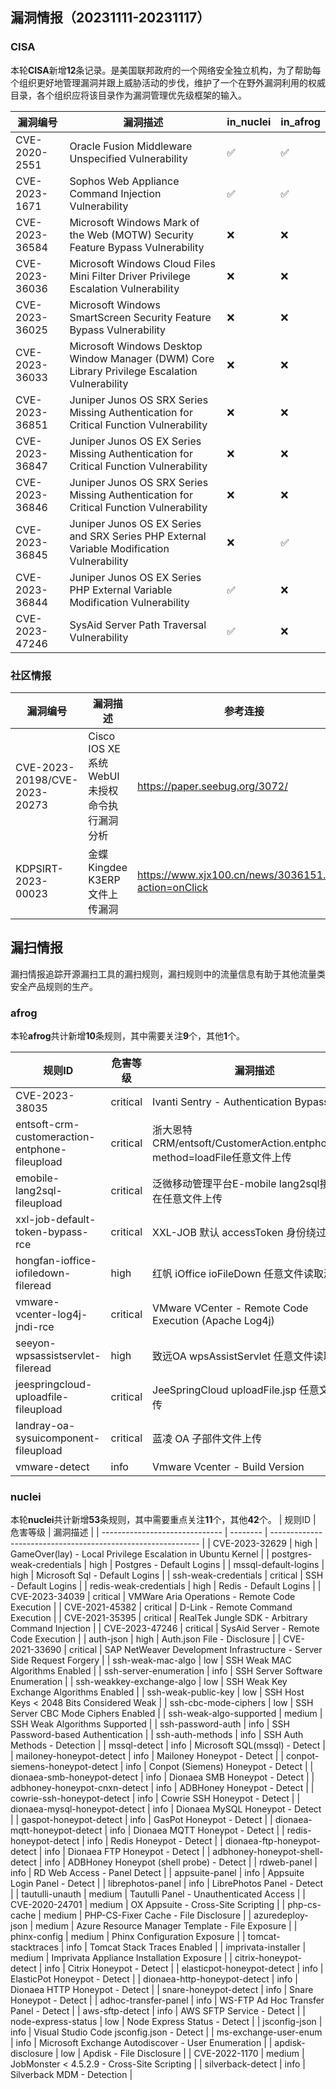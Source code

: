 ## 漏洞情报（20231111-20231117）

### CISA

本轮**CISA**新增**12**条记录。是美国联邦政府的一个网络安全独立机构，为了帮助每个组织更好地管理漏洞并跟上威胁活动的步伐，维护了一个在野外漏洞利用的权威目录，各个组织应将该目录作为漏洞管理优先级框架的输入。

| 漏洞编号       | 漏洞描述                                                     | in_nuclei | in_afrog |
| -------------- | ------------------------------------------------------------ | --------- | -------- |
| CVE-2020-2551  | Oracle Fusion Middleware Unspecified Vulnerability           | ✅         | ✅        |
| CVE-2023-1671  | Sophos Web Appliance Command Injection Vulnerability         | ✅         | ✅        |
| CVE-2023-36584 | Microsoft Windows Mark of the Web (MOTW) Security Feature Bypass Vulnerability | ❌         | ❌        |
| CVE-2023-36036 | Microsoft Windows Cloud Files Mini Filter Driver Privilege Escalation Vulnerability | ❌         | ❌        |
| CVE-2023-36025 | Microsoft Windows SmartScreen Security Feature Bypass Vulnerability | ❌         | ❌        |
| CVE-2023-36033 | Microsoft Windows Desktop Window Manager (DWM) Core Library Privilege Escalation Vulnerability | ❌         | ❌        |
| CVE-2023-36851 | Juniper Junos OS SRX Series Missing Authentication for Critical Function Vulnerability | ❌         | ❌        |
| CVE-2023-36847 | Juniper Junos OS EX Series Missing Authentication for Critical Function Vulnerability | ❌         | ❌        |
| CVE-2023-36846 | Juniper Junos OS SRX Series Missing Authentication for Critical Function Vulnerability | ❌         | ❌        |
| CVE-2023-36845 | Juniper Junos OS EX Series and SRX Series PHP External Variable Modification Vulnerability | ❌         | ✅        |
| CVE-2023-36844 | Juniper Junos OS EX Series PHP External Variable Modification Vulnerability | ✅         | ❌        |
| CVE-2023-47246 | SysAid Server Path Traversal Vulnerability                   | ✅         | ❌        |

### 社区情报

| 漏洞编号                      | 漏洞描述                                       | 参考连接                                               |
| ----------------------------- | ---------------------------------------------- | ------------------------------------------------------ |
| CVE-2023-20198/CVE-2023-20273 | Cisco IOS XE 系统 WebUI 未授权命令执行漏洞分析 | https://paper.seebug.org/3072/                         |
| KDPSIRT-2023-00023            | 金蝶Kingdee K3ERP 文件上传漏洞                 | https://www.xjx100.cn/news/3036151.html?action=onClick |

## 漏扫情报

漏扫情报追踪开源漏扫工具的漏扫规则，漏扫规则中的流量信息有助于其他流量类安全产品规则的生产。

### afrog

本轮**afrog**共计新增**10**条规则，其中需要关注**9**个，其他**1**个。

| 规则ID                                         | 危害等级 | 漏洞描述                                                     |
| ---------------------------------------------- | -------- | ------------------------------------------------------------ |
| CVE-2023-38035                                 | critical | Ivanti Sentry - Authentication Bypass                        |
| entsoft-crm-customeraction-entphone-fileupload | critical | 浙大恩特CRM/entsoft/CustomerAction.entphone;.js?method=loadFile任意文件上传 |
| emobile-lang2sql-fileupload                    | critical | 泛微移动管理平台E-mobile lang2sql接口存在任意文件上传        |
| xxl-job-default-token-bypass-rce               | critical | XXL-JOB 默认 accessToken 身份绕过漏洞                        |
| hongfan-ioffice-iofiledown-fileread            | high     | 红帆 iOffice ioFileDown 任意文件读取漏洞                     |
| vmware-vcenter-log4j-jndi-rce                  | critical | VMware VCenter - Remote Code Execution (Apache Log4j)        |
| seeyon-wpsassistservlet-fileread               | high     | 致远OA wpsAssistServlet 任意文件读取漏洞                     |
| jeespringcloud-uploadfile-fileupload           | critical | JeeSpringCloud uploadFile.jsp 任意文件上传                   |
| landray-oa-sysuicomponent-fileupload           | critical | 蓝凌 OA 子部件文件上传                                       |
| vmware-detect                                  | info     | Vmware Vcenter - Build Version                               |

### nuclei

本轮**nuclei**共计新增**53**条规则，其中需要重点关注**11**个，其他**42**个。
| 规则ID                         | 危害等级 | 漏洞描述                                                     |
| ------------------------------ | -------- | ------------------------------------------------------------ |
| CVE-2023-32629                 | high     | GameOver(lay) - Local Privilege Escalation in Ubuntu Kernel  |
| postgres-weak-credentials      | high     | Postgres - Default Logins                                    |
| mssql-default-logins           | high     | Microsoft Sql - Default Logins                               |
| ssh-weak-credentials           | critical | SSH - Default Logins                                         |
| redis-weak-credentials         | high     | Redis - Default Logins                                       |
| CVE-2023-34039                 | critical | VMWare Aria Operations - Remote Code Execution               |
| CVE-2021-45382                 | critical | D-Link - Remote Command Execution                            |
| CVE-2021-35395                 | critical | RealTek Jungle SDK - Arbitrary Command Injection             |
| CVE-2023-47246                 | critical | SysAid Server - Remote Code Execution                        |
| auth-json                      | high     | Auth.json File - Disclosure                                  |
| CVE-2021-33690                 | critical | SAP NetWeaver Development Infrastructure - Server Side Request Forgery |
| ssh-weak-mac-algo              | low      | SSH Weak MAC Algorithms Enabled                              |
| ssh-server-enumeration         | info     | SSH Server Software Enumeration                              |
| ssh-weakkey-exchange-algo      | low      | SSH Weak Key Exchange Algorithms Enabled                     |
| ssh-weak-public-key            | low      | SSH Host Keys < 2048 Bits Considered Weak                    |
| ssh-cbc-mode-ciphers           | low      | SSH Server CBC Mode Ciphers Enabled                          |
| ssh-weak-algo-supported        | medium   | SSH Weak Algorithms Supported                                |
| ssh-password-auth              | info     | SSH Password-based Authentication                            |
| ssh-auth-methods               | info     | SSH Auth Methods - Detection                                 |
| mssql-detect                   | info     | Microsoft SQL(mssql) - Detect                                |
| mailoney-honeypot-detect       | info     | Mailoney Honeypot - Detect                                   |
| conpot-siemens-honeypot-detect | info     | Conpot (Siemens) Honeypot - Detect                           |
| dionaea-smb-honeypot-detect    | info     | Dionaea SMB Honeypot - Detect                                |
| adbhoney-honeypot-cnxn-detect  | info     | ADBHoney Honeypot - Detect                                   |
| cowrie-ssh-honeypot-detect     | info     | Cowrie SSH Honeypot - Detect                                 |
| dionaea-mysql-honeypot-detect  | info     | Dionaea MySQL Honeypot - Detect                              |
| gaspot-honeypot-detect         | info     | GasPot Honeypot - Detect                                     |
| dionaea-mqtt-honeypot-detect   | info     | Dionaea MQTT Honeypot - Detect                               |
| redis-honeypot-detect          | info     | Redis Honeypot - Detect                                      |
| dionaea-ftp-honeypot-detect    | info     | Dionaea FTP Honeypot - Detect                                |
| adbhoney-honeypot-shell-detect | info     | ADBHoney Honeypot (shell probe) - Detect                     |
| rdweb-panel                    | info     | RD Web Access - Panel Detect                                 |
| appsuite-panel                 | info     | Appsuite Login Panel - Detect                                |
| librephotos-panel              | info     | LibrePhotos Panel - Detect                                   |
| tautulli-unauth                | medium   | Tautulli Panel - Unauthenticated Access                      |
| CVE-2020-24701                 | medium   | OX Appsuite - Cross-Site Scripting                           |
| php-cs-cache                   | medium   | PHP-CS-Fixer Cache - File Disclosure                         |
| azuredeploy-json               | medium   | Azure Resource Manager Template - File Exposure              |
| phinx-config                   | medium   | Phinx Configuration Exposure                                 |
| tomcat-stacktraces             | info     | Tomcat Stack Traces Enabled                                  |
| imprivata-installer            | medium   | Imprivata Appliance Installation Exposure                    |
| citrix-honeypot-detect         | info     | Citrix Honeypot - Detect                                     |
| elasticpot-honeypot-detect     | info     | ElasticPot Honeypot - Detect                                 |
| dionaea-http-honeypot-detect   | info     | Dionaea HTTP Honeypot - Detect                               |
| snare-honeypot-detect          | info     | Snare Honeypot - Detect                                      |
| adhoc-transfer-panel           | info     | WS-FTP Ad Hoc Transfer Panel - Detect                        |
| aws-sftp-detect                | info     | AWS SFTP Service - Detect                                    |
| node-express-status            | low      | Node Express Status - Detect                                 |
| jsconfig-json                  | info     | Visual Studio Code jsconfig.json - Detect                    |
| ms-exchange-user-enum          | info     | Microsoft Exchange Autodiscover - User Enumeration           |
| apdisk-disclosure              | low      | Apdisk - File Disclosure                                     |
| CVE-2022-1170                  | medium   | JobMonster < 4.5.2.9 - Cross-Site Scripting                  |
| silverback-detect              | info     | Silverback MDM - Detection                                   |
